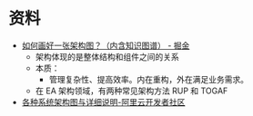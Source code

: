 # 资料
- [如何画好一张架构图？（内含知识图谱） - 掘金](https://juejin.cn/post/6844904192394412040)
	- 架构体现的是整体结构和组件之间的关系
	- 本质：
		- 管理复杂性、提高效率。内在重构，外在满足业务需求。
	- 在 EA 架构领域，有两种常见架构方法 RUP 和 TOGAF
- [各种系统架构图与详细说明-阿里云开发者社区](https://developer.aliyun.com/article/677169)